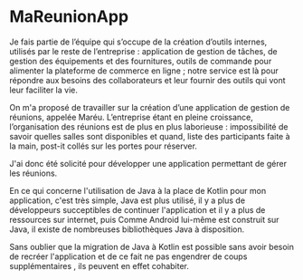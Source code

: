 # MaReunionApp

 Je fais partie de l’équipe qui s’occupe de la création d’outils internes, utilisés par le reste de l’entreprise : 
 application de gestion de tâches, de gestion des équipements et des fournitures, 
 outils de commande pour alimenter la plateforme de commerce en ligne ; notre service est là pour répondre aux besoins
 des collaborateurs et leur fournir des outils qui vont leur faciliter la vie.
 
 On m'a proposé de travailler sur la création d’une application de gestion de réunions, appelée Maréu. 
 L’entreprise étant en pleine croissance, l’organisation des réunions est de plus en plus laborieuse :
 impossibilité de savoir quelles salles sont disponibles et quand, liste des participants faite à la main, 
 post-it collés sur les portes pour réserver. 

J'ai donc été solicité pour développer une application permettant de gérer les réunions.

En ce qui concerne l'utilisation de Java à la place de Kotlin pour mon application, c'est très simple, Java est plus utilisé, 
il y a plus de développeurs succeptibles de continuer l'application et il y a plus de ressources sur internet,
puis Comme Android lui-même est construit sur Java, il existe de nombreuses bibliothèques Java à disposition. 

Sans oublier que la migration de Java à Kotlin est possible sans avoir besoin de recréer l'application et de ce fait ne pas engendrer de coups supplémentaires , ils peuvent en effet cohabiter.
